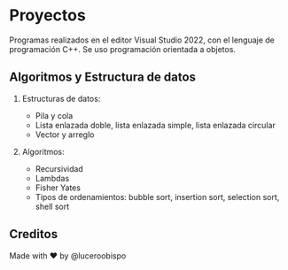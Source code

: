 # Proyectos

Programas realizados en el editor Visual Studio 2022, con el lenguaje de programación C++.
Se uso programación orientada a objetos.

## Algoritmos y Estructura de datos

1. Estructuras de datos: 
   - Pila y cola
   - Lista enlazada doble, lista enlazada simple, lista enlazada circular
   - Vector y arreglo
   
2. Algoritmos:
   - Recursividad
   - Lambdas
   - Fisher Yates
   - Tipos de ordenamientos: bubble sort, insertion sort, selection sort, shell sort 

## Creditos
Made with ❤️ by @luceroobispo
